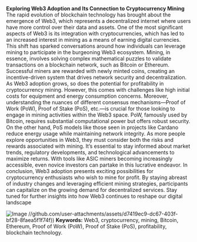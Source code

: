 **Exploring Web3 Adoption and Its Connection to Cryptocurrency Mining**
The rapid evolution of blockchain technology has brought about the emergence of Web3, which represents a decentralized internet where users have more control over their data and assets. One of the most significant aspects of Web3 is its integration with cryptocurrencies, which has led to an increased interest in mining as a means of earning digital currencies. This shift has sparked conversations around how individuals can leverage mining to participate in the burgeoning Web3 ecosystem.
Mining, in essence, involves solving complex mathematical puzzles to validate transactions on a blockchain network, such as Bitcoin or Ethereum. Successful miners are rewarded with newly minted coins, creating an incentive-driven system that drives network security and decentralization. As Web3 adoption grows, so does the potential for profitability in cryptocurrency mining. However, this comes with challenges like high initial costs for equipment and energy consumption concerns.
Moreover, understanding the nuances of different consensus mechanisms—Proof of Work (PoW), Proof of Stake (PoS), etc.—is crucial for those looking to engage in mining activities within the Web3 space. PoW, famously used by Bitcoin, requires substantial computational power but offers robust security. On the other hand, PoS models like those seen in projects like Cardano reduce energy usage while maintaining network integrity.
As more people explore opportunities in Web3, they must consider both the risks and rewards associated with mining. It’s essential to stay informed about market trends, regulatory developments, and technological advancements to maximize returns. With tools like ASIC miners becoming increasingly accessible, even novice investors can partake in this lucrative endeavor.
In conclusion, Web3 adoption presents exciting possibilities for cryptocurrency enthusiasts who wish to mine for profit. By staying abreast of industry changes and leveraging efficient mining strategies, participants can capitalize on the growing demand for decentralized services. Stay tuned for further insights into how Web3 continues to reshape our digital landscape

![Image](https://github.com/user-attachments/assets/d7419ec9-dc67-403f-bf28-8faea5f1f74f)
 //github.com/user-attachments/assets/d7419ec9-dc67-403f-bf28-8faea5f1f74f))
**Keywords:** Web3, cryptocurrency, mining, Bitcoin, Ethereum, Proof of Work (PoW), Proof of Stake (PoS), profitability, blockchain technology.
